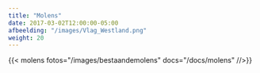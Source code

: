 ```yaml
---
title: "Molens"
date: 2017-03-02T12:00:00-05:00
afbeelding: "/images/Vlag_Westland.png"
weight: 20
---
```


{{< molens fotos="/images/bestaandemolens" docs="/docs/molens" //>}}